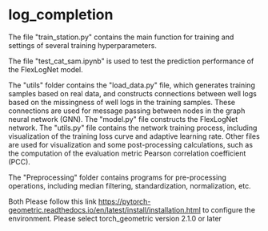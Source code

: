 # log_completion
 
The file "train_station.py" contains the main function for training and settings of several training hyperparameters.

The file "test_cat_sam.ipynb" is used to test the prediction performance of the FlexLogNet model.

The "utils" folder contains the "load_data.py" file, which generates training samples based on real data, and constructs connections between well logs based on the missingness of well logs in the training samples. These connections are used for message passing between nodes in the graph neural network (GNN). The "model.py" file constructs the FlexLogNet network. The "utils.py" file contains the network training process, including visualization of the training loss curve and adaptive learning rate. Other files are used for visualization and some post-processing calculations, such as the computation of the evaluation metric Pearson correlation coefficient (PCC).

The "Preprocessing" folder contains programs for pre-processing operations, including median filtering, standardization, normalization, etc.

Both Please follow this link https://pytorch-geometric.readthedocs.io/en/latest/install/installation.html to configure the environment. Please select torch_geometric version 2.1.0 or later
